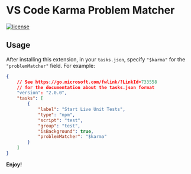 # VS Code Karma Problem Matcher

[![license](https://img.shields.io/badge/license-MIT-blue.svg)](LICENSE)

## Usage

After installing this extension, in your `tasks.json`, specify `"$karma"` for the `"problemMatcher"` field. For example:

```json
{
    // See https://go.microsoft.com/fwlink/?LinkId=733558
    // for the documentation about the tasks.json format
    "version": "2.0.0",
    "tasks": [
        {
            "label": "Start Live Unit Tests",
            "type": "npm",
            "script": "test",
            "group": "test",
            "isBackground": true,
            "problemMatcher": "$karma"
        }
    ]
}
```

**Enjoy!**
